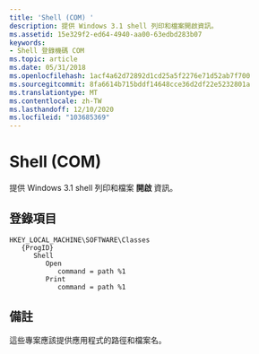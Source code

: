 ```yaml
---
title: 'Shell (COM) '
description: 提供 Windows 3.1 shell 列印和檔案開啟資訊。
ms.assetid: 15e329f2-ed64-4940-aa00-63edbd283b07
keywords:
- Shell 登錄機碼 COM
ms.topic: article
ms.date: 05/31/2018
ms.openlocfilehash: 1acf4a62d72892d1cd25a5f2276e71d52ab7f700
ms.sourcegitcommit: 8fa6614b715bddf14648cce36d2df22e5232801a
ms.translationtype: MT
ms.contentlocale: zh-TW
ms.lasthandoff: 12/10/2020
ms.locfileid: "103685369"
---
```

# <a name="shell-com"></a>Shell (COM) 

提供 Windows 3.1 shell 列印和檔案 **開啟** 資訊。

## <a name="registry-entry"></a>登錄項目

```
HKEY_LOCAL_MACHINE\SOFTWARE\Classes
   {ProgID}
      Shell
         Open
            command = path %1
         Print
            command = path %1
```

## <a name="remarks"></a>備註

這些專案應該提供應用程式的路徑和檔案名。

 

 




